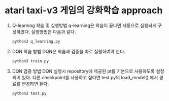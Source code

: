 # atari taxi-v3 게임의 강화학습 approach

1. Q-learning 학습 및 실행방법
    q-learning은 학습이 끝나면 자동으로 실행되게 구성하였다.
    실행방법은 다음과 같다.


	`
	python3 q_learning.py
	`

2. DQN 학습 방법
DQN은 학습과 검증을 따로 실행하여야 한다.


	`
	python3 train.py
	`

3. DQN 검증 방법
DQN 실행시 repository에 제공된 pt를 기본으로 사용하도록 설정되어 있다.
다른 checkpoint를 사용하고 싶다면 test.py의 load_model() 에서 경로를 변경하면 된다.


	`
	python3 test.py
	`
